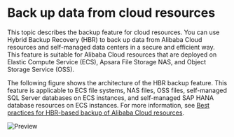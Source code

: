 # Back up data from cloud resources

This topic describes the backup feature for cloud resources. You can use Hybrid Backup Recovery \(HBR\) to back up data from Alibaba Cloud resources and self-managed data centers in a secure and efficient way. This feature is suitable for Alibaba Cloud resources that are deployed on Elastic Compute Service \(ECS\), Apsara File Storage NAS, and Object Storage Service \(OSS\).

The following figure shows the architecture of the HBR backup feature. This feature is applicable to ECS file systems, NAS files, OSS files, self-managed SQL Server databases on ECS instances, and self-managed SAP HANA database resources on ECS instances. For more information, see [Best practices for HBR-based backup of Alibaba Cloud resources](https://bp.aliyun.com/detail/125).

![Preview](https://static-aliyun-doc.oss-accelerate.aliyuncs.com/assets/img/en-US/4241201161/p225874.png)


